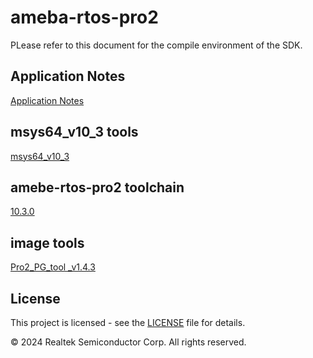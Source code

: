 # ameba-rtos-pro2
PLease refer to this document for the compile environment of the SDK.

## Application Notes
[Application Notes](https://github.com/Ameba-AIoT/ameba-rtos-pro2/blob/main/doc/AN0700%20Realtek%20AmebaPro2%20application%20note.en.pdf)

## msys64_v10_3 tools
[msys64_v10_3](https://github.com/Ameba-AIoT/ameba-tool-rtos-pro2/releases/tag/msys64_v10_3)

## amebe-rtos-pro2 toolchain
[10.3.0](https://github.com/Ameba-AIoT/ameba-toolchain/releases/tag/V10.3.0-amebe-rtos-pro2)

## image tools
[Pro2_PG_tool _v1.4.3](https://github.com/Ameba-AIoT/ameba-rtos-pro2/tree/main/tools/Pro2_PG_tool%20_v1.4.3)

## License

This project is licensed - see the [LICENSE](https://github.com/Ameba-AIoT/ameba-rtos-pro2/blob/main/Realtek_Disclaimer-2019.pdf) file for details.

© 2024 Realtek Semiconductor Corp. All rights reserved.
